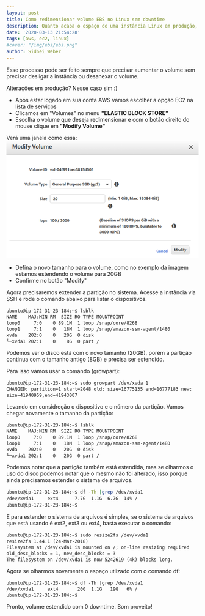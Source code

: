 ```yaml
---
layout: post
title: Como redimensionar volume EBS no Linux sem downtime
description: Quanto acaba o espaço de uma instância Linux em produção, não podemos desligar ou reiniciar para dar manutenção, vamos ver como redimensionar volume principal no Linux EC2 sem precisar reiniciar, o famoso root. Sem nenhum downtime, com alguns poucos comandos.
date: '2020-03-13 21:54:28'
tags: [aws, ec2, linux]
#cover: "/img/ebs/ebs.png"
author: Sidnei Weber
---
```


Esse processo pode ser feito sempre que precisar aumentar o volume sem precisar desligar a instância ou desanexar o volume.

Alterações em produção? Nesse caso sim :)

- Após estar logado em sua conta AWS vamos escolher a opção EC2 na lista de serviços
- Clicamos em "Volumes" no menu **"ELASTIC BLOCK STORE"**
- Escolha o volume que deseja redimensionar e com o botão direito do mouse clique em **"Modify Volume"**

Verá uma janela como essa:
![Modify Volume ><](/img/ebs/modify-volume.png)

- Defina o novo tamanho para o volume, como no exemplo da imagem estamos estendendo o volume para 20GB
- Confirme no botão "Modify"

Agora precisaremos extender a partição no sistema. Acesse a instância via SSH e rode o comando abaixo para listar o dispositivos.

```shell
ubuntu@ip-172-31-23-184:~$ lsblk 
NAME    MAJ:MIN RM  SIZE RO TYPE MOUNTPOINT
loop0     7:0    0 89.1M  1 loop /snap/core/8268
loop1     7:1    0   18M  1 loop /snap/amazon-ssm-agent/1480
xvda    202:0    0   20G  0 disk 
└─xvda1 202:1    0    8G  0 part /
```

Podemos ver o disco está com o novo tamanho (20GB), porém a partição continua com o tamanho antigo (8GB) e precisa ser estendido.

Para isso vamos usar o comando (growpart):

```shell
ubuntu@ip-172-31-23-184:~$ sudo growpart /dev/xvda 1
CHANGED: partition=1 start=2048 old: size=16775135 end=16777183 new: size=41940959,end=41943007
```

Levando em considreção o dispositivo e o número da partição. Vamos chegar novamente o tamanho da partição:

```shell
ubuntu@ip-172-31-23-184:~$ lsblk 
NAME    MAJ:MIN RM  SIZE RO TYPE MOUNTPOINT
loop0     7:0    0 89.1M  1 loop /snap/core/8268
loop1     7:1    0   18M  1 loop /snap/amazon-ssm-agent/1480
xvda    202:0    0   20G  0 disk 
└─xvda1 202:1    0   20G  0 part /
```

Podemos notar que a partição também está estendida, mas se olharmos o uso do disco podemos notar que o mesmo não foi alterado, isso porque ainda precisamos estender o sistema de arquivos.

```bash
ubuntu@ip-172-31-23-184:~$ df -Th |grep /dev/xvda1
/dev/xvda1     ext4      7.7G  1.1G  6.7G  14% /
ubuntu@ip-172-31-23-184:~$ 
```

E para estender o sistema de arquivos é simples, se o sistema de arquivos que está usando é ext2, ext3 ou ext4, basta executar o comando:

```shell
ubuntu@ip-172-31-23-184:~$ sudo resize2fs /dev/xvda1 
resize2fs 1.44.1 (24-Mar-2018)
Filesystem at /dev/xvda1 is mounted on /; on-line resizing required
old_desc_blocks = 1, new_desc_blocks = 3
The filesystem on /dev/xvda1 is now 5242619 (4k) blocks long.
```

Agora se olharmos novamente o espaço utlizado com o comando df:

```shell
ubuntu@ip-172-31-23-184:~$ df -Th |grep /dev/xvda1
/dev/xvda1     ext4       20G  1.1G   19G   6% /
ubuntu@ip-172-31-23-184:~$ 
```

Pronto, volume estendido com 0 downtime. Bom proveito!
